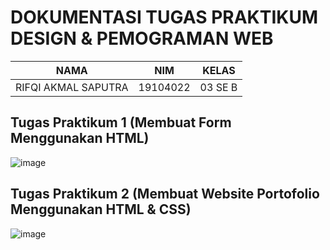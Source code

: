# DOKUMENTASI TUGAS PRAKTIKUM DESIGN & PEMOGRAMAN WEB

| NAMA | NIM | KELAS
|--|--|--|
| RIFQI AKMAL SAPUTRA  | 19104022 | 03 SE B

## Tugas Praktikum 1 (Membuat Form Menggunakan HTML)
![image](https://user-images.githubusercontent.com/72428679/139146295-4fc9da6a-c9f7-4b0d-a849-a3f896530c14.png)


## Tugas Praktikum 2 (Membuat Website Portofolio Menggunakan HTML & CSS) 
![image](https://user-images.githubusercontent.com/72428679/139146187-77f7c0e5-b65f-4848-9f29-d8606d46fc46.png)

